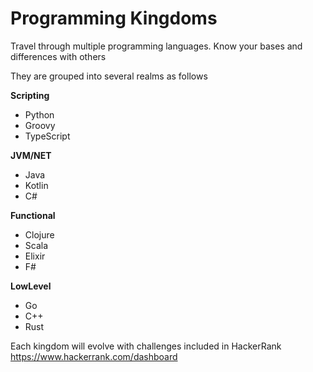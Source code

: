 # Programming Kingdoms
Travel through multiple programming languages. Know your bases and differences with others

They are grouped into several realms as follows

**Scripting**
* Python
* Groovy
* TypeScript

**JVM/NET**
* Java
* Kotlin
* C#

**Functional**
* Clojure
* Scala
* Elixir
* F#

**LowLevel**
* Go
* C++
* Rust


Each kingdom will evolve with challenges included in HackerRank https://www.hackerrank.com/dashboard

